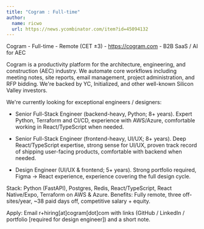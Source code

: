 ```yaml
---
title: "Cogram : Full-time"
author:
  name: ricwo
  url: https://news.ycombinator.com/item?id=45094132
---
```

Cogram - Full-time - Remote (CET ±3) - <a href="https:&#x2F;&#x2F;cogram.com">https:&#x2F;&#x2F;cogram.com</a> - B2B SaaS &#x2F; AI for AEC

Cogram is a productivity platform for the architecture, engineering, and construction (AEC) industry. We automate core workflows including meeting notes, site reports, email management, project administration, and RFP bidding. We&#x27;re backed by YC, Initialized, and other well-known Silicon Valley investors.

We&#x27;re currently looking for exceptional engineers &#x2F; designers:

- Senior Full-Stack Engineer (backend-heavy, Python; 8+ years). Expert Python, Terraform and CI&#x2F;CD, experience with AWS&#x2F;Azure, comfortable working in React&#x2F;TypeScript when needed.

- Senior Full-Stack Engineer (frontend-heavy, UI&#x2F;UX; 8+ years). Deep React&#x2F;TypeScript expertise, strong sense for UI&#x2F;UX, proven track record of shipping user-facing products, comfortable with backend when needed.

- Design Engineer (UI&#x2F;UX &amp; frontend; 5+ years). Strong portfolio required, Figma → React experience, experience covering the full design cycle.

Stack: Python (FastAPI), Postgres, Redis, React&#x2F;TypeScript, React Native&#x2F;Expo, Terraform on AWS &amp; Azure. Benefits: Fully remote, three off-sites&#x2F;year, ~38 paid days off, competitive salary + equity.

Apply: Email r+hiring[at]cogram[dot]com with links (GitHub &#x2F; LinkedIn &#x2F; portfolio [required for design engineer]) and a short note.
<JobApplication />
